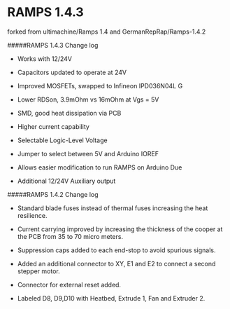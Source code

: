 RAMPS 1.4.3
===========

forked from ultimachine/Ramps 1.4 and GermanRepRap/Ramps-1.4.2

#####RAMPS 1.4.3 Change log

* Works with 12/24V
 * Capacitors updated to operate at 24V 

* Improved MOSFETs, swapped to Infineon IPD036N04L G 
 * Lower RDSon, 3.9mOhm vs 16mOhm at Vgs = 5V
 * SMD, good heat dissipation via PCB
 * Higher current capability

* Selectable Logic-Level Voltage
 * Jumper to select between 5V and Arduino IOREF
 * Allows easier modification to run RAMPS on Arduino Due

* Additional 12/24V Auxiliary output
 

#####RAMPS 1.4.2 Change log

* Standard blade fuses instead of thermal fuses increasing the heat resilience.
 	
* Current carrying improved by increasing the thickness of the cooper at the PCB from 35 to 70 micro meters.

* Suppression caps added to each end-stop to avoid spurious signals.

* Added an additional connector to XY, E1 and E2 to connect a second stepper motor.

* Connector for external reset added.

* Labeled D8, D9,D10 with Heatbed, Extrude 1, Fan and Extruder 2.

